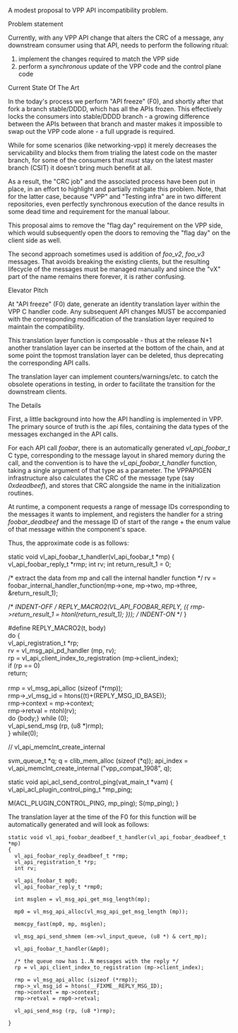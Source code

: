 A modest proposal to VPP API incompatibility problem.


Problem statement

Currently, with any VPP API change that alters the CRC of a message, any downstream consumer using that API,
needs to perform the following ritual:

1) implement the changes required to match the VPP side
2) perform a *synchronous* update of the VPP code and the control plane code


Current State Of The Art

In the today's process we perform "API freeze" (F0), and shortly after that fork a branch stable/DDDD, which has all the APIs
frozen. This effectively locks the consumers into stable/DDDD branch - a growing difference between the APIs between that branch
and master makes it impossible to swap out the VPP code alone - a full upgrade is required.

While for some scenarios (like networking-vpp) it merely decreases the servicability and blocks them
from trialing the latest code on the master branch, for some of the consumers that *must* stay on the latest
master branch (CSIT) it doesn't bring much benefit at all.

As a result, the "CRC job" and the associated process have been put in place,
in an effort to highlight and partially mitigate this problem.
Note, that for the latter case, because "VPP" and "Testing infra" are in two different repositories, even perfectly
synchronous execution of the dance results in some dead time and requirement for the manual labour.

This proposal aims to remove the "flag day" requirement on the VPP side, which would subsequently open the doors to removing
the "flag day" on the client side as well.

The second approach sometimes used is addition of *foo_v2*, *foo_v3* messages. That avoids breaking the existing clients,
but the resulting lifecycle of the messages must be managed manually and since the "vX" part of the name remains there forever,
it is rather confusing.

Elevator Pitch

At "API freeze" (F0) date, generate an identity translation layer within the VPP C handler code. Any subsequent API changes
MUST be accompanied with the corresponding modification of the translation layer required to maintain the compatibility.

This translation layer function is composable - thus at the release N+1 another translation layer can be inserted at the bottom
of the chain, and at some point the topmost translation layer can be deleted, thus deprecating the corresponding API calls.

The translation layer can implement counters/warnings/etc. to catch the obsolete operations in testing, in order to facilitate
the transition for the downstream clients.

The Details

First, a little background into how the API handling is implemented in VPP. The primary source of truth is the .api files,
containing the data types of the messages exchanged in the API calls.

For each API call *foobar*, there is an automatically generated *vl_api_foobar_t* C type, corresponding to the message layout
in shared memory during the call, and the convention is to have the *vl_api_foobar_t_handler* function, taking a single argument
of that type as a parameter. The VPPAPIGEN infrastructure also calculates the CRC of the message type (say *0xdeadbeef*), and stores that CRC alongside the name in the initialization routines.

At runtime, a component requests a range of message IDs corresponding to the messages it wants to implement, and registers
the handler for a string *foobar_deadbeef* and the message ID of start of the range + the enum value of that message within
the component's space.

Thus, the approximate code is as follows:

static void vl_api_foobar_t_handler(vl_api_foobar_t *mp)
{
  vl_api_foobar_reply_t *rmp;
  int rv;
  int return_result_1 = 0;

  /* extract the data from mp and call the internal handler function */
  rv = foobar_internal_handler_function(mp->one, mp->two, mp->three, &return_result_1);

  /* *INDENT-OFF* */
  REPLY_MACRO2(VL_API_FOOBAR_REPLY,
  ({
    rmp->return_result_1 = htonl(return_result_1);
  }));
  /* *INDENT-ON* */
}



#define REPLY_MACRO2(t, body)                                           \
do {                                                                    \
    vl_api_registration_t *rp;                                          \
    rv = vl_msg_api_pd_handler (mp, rv);                                \
    rp = vl_api_client_index_to_registration (mp->client_index);        \
    if (rp == 0)                                                        \
      return;                                                           \
                                                                        \
    rmp = vl_msg_api_alloc (sizeof (*rmp));                             \
    rmp->_vl_msg_id = htons((t)+(REPLY_MSG_ID_BASE));                   \
    rmp->context = mp->context;                                         \
    rmp->retval = ntohl(rv);                                            \
    do {body;} while (0);                                               \
    vl_api_send_msg (rp, (u8 *)rmp);                                    \
} while(0);

// vl_api_memclnt_create_internal

 svm_queue_t *q;
 q = clib_mem_alloc (sizeof (*q));
  api_index = vl_api_memclnt_create_internal ("vpp_compat_1908", q);

static void
api_acl_send_control_ping(vat_main_t *vam)
{
  vl_api_acl_plugin_control_ping_t *mp_ping;

  M(ACL_PLUGIN_CONTROL_PING, mp_ping);
  S(mp_ping);
}



The translation layer at the time of the F0 for this function will be automatically generated and will look as follows:

```
static void vl_api_foobar_deadbeef_t_handler(vl_api_foobar_deadbeef_t *mp)
{
  vl_api_foobar_reply_deadbeef_t *rmp;
  vl_api_registration_t *rp;                                     
  int rv;

  vl_api_foobar_t mp0;
  vl_api_foobar_reply_t *rmp0;

  int msglen = vl_msg_api_get_msg_length(mp);

  mp0 = vl_msg_api_alloc(vl_msg_api_get_msg_length (mp));
  
  memcpy_fast(mp0, mp, msglen);

  vl_msg_api_send_shmem (em->vl_input_queue, (u8 *) & cert_mp);

  vl_api_foobar_t_handler(&mp0);

  /* the queue now has 1..N messages with the reply */
  rp = vl_api_client_index_to_registration (mp->client_index);     

  rmp = vl_msg_api_alloc (sizeof (*rmp));
  rmp->_vl_msg_id = htons(__FIXME__REPLY_MSG_ID);
  rmp->context = mp->context;
  rmp->retval = rmp0->retval;

  vl_api_send_msg (rp, (u8 *)rmp);

}


```







